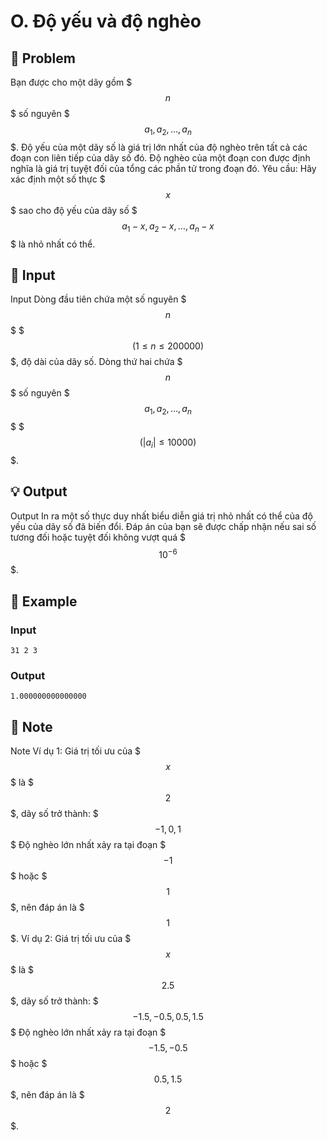 # O. Độ yếu và độ nghèo

## 📖 Problem

Bạn được cho một dãy gồm $$$n$$$ số nguyên $$$a_1, a_2, \dots, a_n$$$.
Độ yếu
của một dãy số là giá trị lớn nhất của
độ nghèo
trên tất cả các đoạn con liên tiếp của dãy số đó.
Độ nghèo
của một đoạn con được định nghĩa là
giá trị tuyệt đối
của tổng các phần tử trong đoạn đó.
Yêu cầu:
Hãy xác định một số thực $$$x$$$ sao cho
độ yếu
của dãy số $$$a_1 - x, a_2 - x, \dots, a_n - x$$$ là nhỏ nhất có thể.


## 🧩 Input

Input
Dòng đầu tiên chứa một số nguyên $$$n$$$ $$$(1 \leq n \leq 200000)$$$, độ dài của dãy số.
Dòng thứ hai chứa $$$n$$$ số nguyên $$$a_1, a_2, \dots, a_n$$$ $$$(|a_i| \leq 10000)$$$.


## 💡 Output

Output
In ra một số thực duy nhất biểu diễn giá trị nhỏ nhất có thể của độ yếu của dãy số đã biến đổi. Đáp án của bạn sẽ được chấp nhận nếu sai số tương đối hoặc tuyệt đối không vượt quá $$$10^{-6}$$$.


## 🧠 Example

### Input

```text
31 2 3
```

### Output

```text
1.000000000000000
```



## 📝 Note

Note
Ví dụ 1:
Giá trị tối ưu của $$$x$$$ là $$$2$$$, dãy số trở thành: $$$-1, 0, 1$$$ Độ nghèo lớn nhất xảy ra tại đoạn $$$-1$$$ hoặc $$$1$$$, nên đáp án là $$$1$$$.
Ví dụ 2:
Giá trị tối ưu của $$$x$$$ là $$$2.5$$$, dãy số trở thành: $$$-1.5, -0.5, 0.5, 1.5$$$ Độ nghèo lớn nhất xảy ra tại đoạn $$$-1.5, -0.5$$$ hoặc $$$0.5, 1.5$$$, nên đáp án là $$$2$$$.

